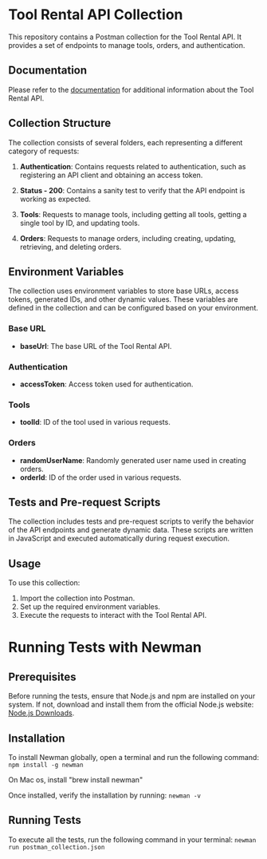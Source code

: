 # Tool Rental API Collection

This repository contains a Postman collection for the Tool Rental API. It provides a set of endpoints to manage tools, orders, and authentication.

## Documentation

Please refer to the [documentation](https://github.com/vdespa/quick-introduction-to-postman/blob/main/README.md) for additional information about the Tool Rental API.

## Collection Structure

The collection consists of several folders, each representing a different category of requests:

1. **Authentication**: Contains requests related to authentication, such as registering an API client and obtaining an access token.

2. **Status - 200**: Contains a sanity test to verify that the API endpoint is working as expected.

3. **Tools**: Requests to manage tools, including getting all tools, getting a single tool by ID, and updating tools.

4. **Orders**: Requests to manage orders, including creating, updating, retrieving, and deleting orders.

## Environment Variables

The collection uses environment variables to store base URLs, access tokens, generated IDs, and other dynamic values. These variables are defined in the collection and can be configured based on your environment.

### Base URL
- **baseUrl**: The base URL of the Tool Rental API.

### Authentication
- **accessToken**: Access token used for authentication.

### Tools
- **toolId**: ID of the tool used in various requests.

### Orders
- **randomUserName**: Randomly generated user name used in creating orders.
- **orderId**: ID of the order used in various requests.

## Tests and Pre-request Scripts

The collection includes tests and pre-request scripts to verify the behavior of the API endpoints and generate dynamic data. These scripts are written in JavaScript and executed automatically during request execution.

## Usage

To use this collection:
1. Import the collection into Postman.
2. Set up the required environment variables.
3. Execute the requests to interact with the Tool Rental API.

# Running Tests with Newman

## Prerequisites
Before running the tests, ensure that Node.js and npm are installed on your system. If not, download and install them from the official Node.js website: [Node.js Downloads](https://nodejs.org/en/download/).

## Installation
To install Newman globally, open a terminal and run the following command:
`npm install -g newman`

On Mac os, install "brew install newman"

Once installed, verify the installation by running:
`newman -v`

## Running Tests
To execute all the tests, run the following command in your terminal:
`newman run postman_collection.json`
